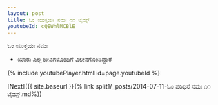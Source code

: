 ```yaml
---
layout: post
title: ಓಂ ಯುಕ್ತಯಃ ನಮಃ ೧೧ ಟೈಮ್ಸ್
youtubeId: cQEWhlMCBlE
---
```

 
 
 ಓಂ ಯುಕ್ತಯಃ ನಮಃ  
 
 -  ಯಾರು ಎಲ್ಲ ಜೀವಿಗಳೊಂದಿಗೆ ವಿಲೀನಗೊಂಡಿದ್ದಾರೆ 
 
  
 
  
 
 
 
 
 
 


{% include youtubePlayer.html id=page.youtubeId %}
 
[Next]({{ site.baseurl }}{% link  split1/_posts/2014-07-11-ಓಂ ಪರಿಧಿನೆ ನಮಃ ೧೧ ಟೈಮ್ಸ್.md%})
 
